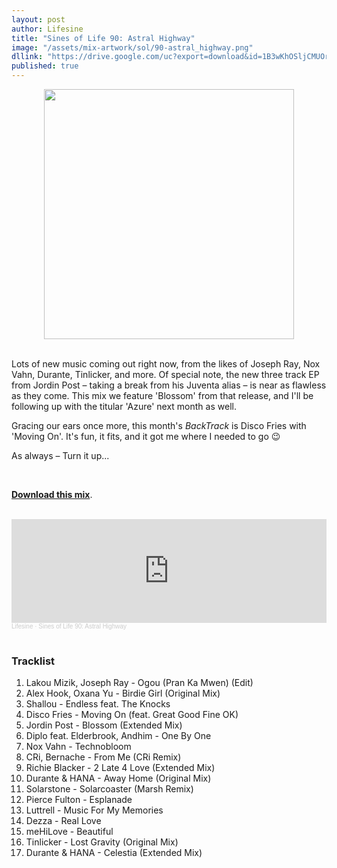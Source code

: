 ```yaml
---
layout: post
author: Lifesine
title: "Sines of Life 90: Astral Highway"
image: "/assets/mix-artwork/sol/90-astral_highway.png"
dllink: "https://drive.google.com/uc?export=download&id=1B3wKhOSljCMUOrzRh1v7bsadCJRIPzyv"
published: true
---
```


<div style="text-align:center"><img src="{{ page.image }}" width="400px" height="auto" /></div>
<br>

Lots of new music coming out right now, from the likes of Joseph Ray, Nox Vahn, Durante, Tinlicker, and more. Of special note, the new three track EP from Jordin Post – taking a break from his Juventa alias – is near as flawless as they come. This mix we feature 'Blossom' from that release, and I'll be following up with the titular 'Azure' next month as well.

Gracing our ears once more, this month's _BackTrack_ is Disco Fries with 'Moving On'. It's fun, it fits, and it got me where I needed to go 😉

As always – Turn it up...

<br>

<a href=" {{ page.dllink }} " target="_blank">**Download this mix**</a>.

<br>

<iframe width="100%" height="166" scrolling="no" frameborder="no" allow="autoplay" src="https://w.soundcloud.com/player/?url=https%3A//api.soundcloud.com/tracks/1078579921&color=%2351e0cf&auto_play=false&hide_related=false&show_comments=true&show_user=true&show_reposts=false&show_teaser=true"></iframe><div style="font-size: 10px; color: #cccccc;line-break: anywhere;word-break: normal;overflow: hidden;white-space: nowrap;text-overflow: ellipsis; font-family: Interstate,Lucida Grande,Lucida Sans Unicode,Lucida Sans,Garuda,Verdana,Tahoma,sans-serif;font-weight: 100;"><a href="https://soundcloud.com/lifesine" title="Lifesine" target="_blank" style="color: #cccccc; text-decoration: none;">Lifesine</a> · <a href="https://soundcloud.com/lifesine/sines-of-life-90" title="Sines of Life 90: Astral Highway" target="_blank" style="color: #cccccc; text-decoration: none;">Sines of Life 90: Astral Highway</a></div>

<br>


### Tracklist

01. Lakou Mizik, Joseph Ray - Ogou (Pran Ka Mwen) (Edit)
02. Alex Hook, Oxana Yu - Birdie Girl (Original Mix)
03. Shallou - Endless feat. The Knocks
04. Disco Fries - Moving On (feat. Great Good Fine OK)
05. Jordin Post - Blossom (Extended Mix)
06. Diplo feat. Elderbrook, Andhim - One By One
07. Nox Vahn - Technobloom
08. CRi, Bernache - From Me (CRi Remix)
09. Richie Blacker - 2 Late 4 Love (Extended Mix)
10. Durante & HANA - Away Home (Original Mix)
11. Solarstone - Solarcoaster (Marsh Remix)
12. Pierce Fulton - Esplanade
13. Luttrell - Music For My Memories
14. Dezza - Real Love
15. meHiLove - Beautiful
16. Tinlicker - Lost Gravity (Original Mix)
17. Durante & HANA - Celestia (Extended Mix)

<br>
